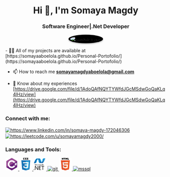 <h1 align="center">Hi 👋, I'm Somaya Magdy</h1>
<h3 align="center">Software Engineer|.Net Developer</h3>

<p align="center">
 <img src="https://github.com/user-attachments/assets/b09e7f86-31b3-4026-9724-520b100911c0" alt="صورة شخصية" style="border-radius: 50%; background-color: black; padding: 5px; box-shadow: 0px 2px 4px rgba(0, 0, 0, 0.3); width: 200px; height: 200px; object-fit: cover;">
</p>
- 👨‍💻 All of my projects are available at [https://somayaaboelola.github.io/Personal-Portofolio/](https://somayaaboelola.github.io/Personal-Portofolio/)

- 📫 How to reach me **somayamagdyaboelola@gmail.com**

- 📄 Know about my experiences [https://drive.google.com/file/d/1AdoQAfNQYTYWfdJGcMSdwGoQaKLq4lHz/view](https://drive.google.com/file/d/1AdoQAfNQYTYWfdJGcMSdwGoQaKLq4lHz/view)

<h3 align="left">Connect with me:</h3>
<p align="left">
<a href="https://linkedin.com/in/https://www.linkedin.com/in/somaya-magdy-172046306" target="blank"><img align="center" src="https://raw.githubusercontent.com/rahuldkjain/github-profile-readme-generator/master/src/images/icons/Social/linked-in-alt.svg" alt="https://www.linkedin.com/in/somaya-magdy-172046306" height="30" width="40" /></a>
<a href="https://www.leetcode.com/https://leetcode.com/u/somayamagdy2000/" target="blank"><img align="center" src="https://raw.githubusercontent.com/rahuldkjain/github-profile-readme-generator/master/src/images/icons/Social/leet-code.svg" alt="https://leetcode.com/u/somayamagdy2000/" height="30" width="40" /></a>
</p>

<h3 align="left">Languages and Tools:</h3>
<p align="left"> <a href="https://www.w3schools.com/cs/" target="_blank" rel="noreferrer"> <img src="https://raw.githubusercontent.com/devicons/devicon/master/icons/csharp/csharp-original.svg" alt="csharp" width="40" height="40"/> </a> <a href="https://www.w3schools.com/css/" target="_blank" rel="noreferrer"> <img src="https://raw.githubusercontent.com/devicons/devicon/master/icons/css3/css3-original-wordmark.svg" alt="css3" width="40" height="40"/> </a> <a href="https://dotnet.microsoft.com/" target="_blank" rel="noreferrer"> <img src="https://raw.githubusercontent.com/devicons/devicon/master/icons/dot-net/dot-net-original-wordmark.svg" alt="dotnet" width="40" height="40"/> </a> <a href="https://git-scm.com/" target="_blank" rel="noreferrer"> <img src="https://www.vectorlogo.zone/logos/git-scm/git-scm-icon.svg" alt="git" width="40" height="40"/> </a> <a href="https://www.w3.org/html/" target="_blank" rel="noreferrer"> <img src="https://raw.githubusercontent.com/devicons/devicon/master/icons/html5/html5-original-wordmark.svg" alt="html5" width="40" height="40"/> </a> <a href="https://www.microsoft.com/en-us/sql-server" target="_blank" rel="noreferrer"> <img src="https://www.svgrepo.com/show/303229/microsoft-sql-server-logo.svg" alt="mssql" width="40" height="40"/> </a> </p>
